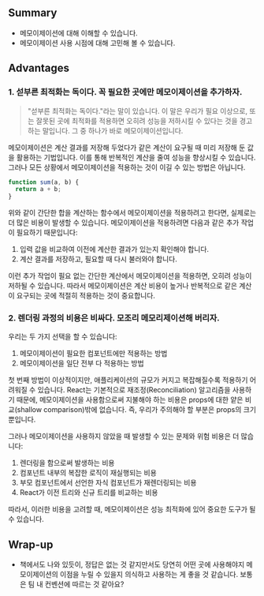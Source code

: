 ## Summary
- 메모이제이션에 대해 이해할 수 있습니다.
- 메모이제이션 사용 시점에 대해 고민해 볼 수 있습니다.

## Advantages
### 1. 섣부른 최적화는 독이다. 꼭 필요한 곳에만 메모이제이션을 추가하자.
> "섣부른 최적화는 독이다."라는 말이 있습니다. 이 말은 우리가 필요 이상으로, 또는 잘못된 곳에 최적화를 적용하면 오히려 성능을 저하시킬 수 있다는 것을 경고하는 말입니다. 그 중 하나가 바로 메모이제이션입니다.

메모이제이션은 계산 결과를 저장해 두었다가 같은 계산이 요구될 때 미리 저장해 둔 값을 활용하는 기법입니다. 이를 통해 반복적인 계산을 줄여 성능을 향상시킬 수 있습니다. 그러나 모든 상황에서 메모이제이션을 적용하는 것이 이길 수 있는 방법은 아닙니다.

```js
function sum(a, b) {
  return a + b;
}
```

위와 같이 간단한 합을 계산하는 함수에서 메모이제이션을 적용하려고 한다면, 실제로는 더 많은 비용이 발생할 수 있습니다. 메모이제이션을 적용하려면 다음과 같은 추가 작업이 필요하기 때문입니다:

1. 입력 값을 비교하여 이전에 계산한 결과가 있는지 확인해야 합니다.
2. 계산 결과를 저장하고, 필요할 때 다시 불러와야 합니다.

이런 추가 작업이 필요 없는 간단한 계산에서 메모이제이션을 적용하면, 오히려 성능이 저하될 수 있습니다. 따라서 메모이제이션은 계산 비용이 높거나 반복적으로 같은 계산이 요구되는 곳에 적절히 적용하는 것이 중요합니다.

### 2. 렌더링 과정의 비용은 비싸다. 모조리 메모리제이션해 버리자.
우리는 두 가지 선택을 할 수 있습니다:

1. 메모이제이션이 필요한 컴포넌트에만 적용하는 방법
2. 메모이제이션을 일단 전부 다 적용하는 방법

첫 번째 방법이 이상적이지만, 애플리케이션의 규모가 커지고 복잡해질수록 적용하기 어려워질 수 있습니다. 
React는 기본적으로 재조정(Reconciliation) 알고리즘을 사용하기 때문에, 메모이제이션을 사용함으로써 지불해야 하는 비용은 props에 대한 얕은 비교(shallow comparison)밖에 없습니다. 즉, 우리가 주의해야 할 부분은 props의 크기 뿐입니다.

그러나 메모이제이션을 사용하지 않았을 때 발생할 수 있는 문제와 위험 비용은 더 많습니다:

1. 렌더링을 함으로써 발생하는 비용
2. 컴포넌트 내부의 복잡한 로직이 재실행되는 비용
3. 부모 컴포넌트에서 선언한 자식 컴포넌트가 재렌더링되는 비용
4. React가 이전 트리와 신규 트리를 비교하는 비용

따라서, 이러한 비용을 고려할 때, 메모이제이션은 성능 최적화에 있어 중요한 도구가 될 수 있습니다. 

## Wrap-up
- 책에서도 나와 있듯이, 정답은 없는 것 같지만서도 당연히 어떤 곳에 사용해야지 메모이제이션의 이점을 누릴 수 있을지 의식하고 사용하는 게 좋을 것 같습니다. 보통은 팀 내 컨벤션에 따르는 것 같아요?